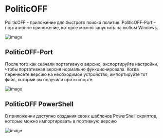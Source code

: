 # PoliticOFF
PoliticOFF - приложение для быстрого поиска политик.
PoliticOFF-Port - портативное приложение, которое можно запустить на любом Windows.

![image](https://github.com/Camyil-89/PoliticOFF-Publish/assets/76705837/e2f9eb97-cbb3-4270-b8ce-1905e567ab24)

## PoliticOFF-Port
После того как скачали портативную версию, экспортируйте настройки, чтобы портативная версия нормально функционировала. Когда перенесете версию на необходимое устройство, импортируйте тот файл, который вы получили при экспорте.

![image](https://github.com/Camyil-89/PoliticOFF-Publish/assets/76705837/b162224b-b1b2-436a-9bbc-4cd67ed08a06)

## PoliticOFF PowerShell
В приложении доступно создания своих шаблонов PowerShell скриптов, которые можно импортировать в портивную версию

![image](https://github.com/Camyil-89/PoliticOFF-Publish/assets/76705837/6da9c64d-349b-417c-83fe-012c3c94d55e)
